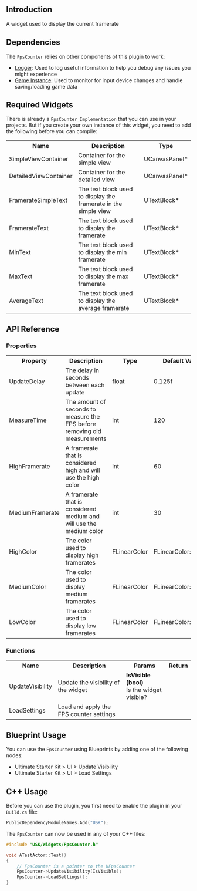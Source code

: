 ## Introduction
A widget used to display the current framerate

## Dependencies
The <code>FpsCounter</code> relies on other components of this plugin to work:
<ul>
	<li><a href="../logger">Logger</a>: Used to log useful information to help you debug any issues you might experience</li>
	<li><a href="../gameinstance">Game Instance</a>: Used to monitor for input device changes and handle saving/loading game data</li>
</ul>

## Required Widgets
There is already a <code>FpsCounter_Implementation</code> that you can use in your projects. But if you create your own instance of this widget, you need to add the following before you can compile:
<table>
	<tr>
		<th>Name</th>
		<th>Description</th>
		<th>Type</th>
	</tr>
	<tr>
		<td>SimpleViewContainer</td>
		<td>Container for the simple view</td>
		<td>UCanvasPanel*</td>
	</tr>
	<tr>
		<td>DetailedViewContainer</td>
		<td>Container for the detailed view</td>
		<td>UCanvasPanel*</td>
	</tr>
	<tr>
		<td>FramerateSimpleText</td>
		<td>The text block used to display the framerate in the simple view</td>
		<td>UTextBlock*</td>
	</tr>
	<tr>
		<td>FramerateText</td>
		<td>The text block used to display the framerate</td>
		<td>UTextBlock*</td>
	</tr>
	<tr>
		<td>MinText</td>
		<td>The text block used to display the min framerate</td>
		<td>UTextBlock*</td>
	</tr>
	<tr>
		<td>MaxText</td>
		<td>The text block used to display the max framerate</td>
		<td>UTextBlock*</td>
	</tr>
	<tr>
		<td>AverageText</td>
		<td>The text block used to display the average framerate</td>
		<td>UTextBlock*</td>
	</tr>
</table>

## API Reference
### Properties
<table>
	<tr>
		<th>Property</th>
		<th>Description</th>
		<th>Type</th>
		<th>Default Value</th>
	</tr>
	<tr>
		<td>UpdateDelay</td>
		<td>The delay in seconds between each update</td>
		<td>float</td>
		<td>0.125f</td>
	</tr>
	<tr>
		<td>MeasureTime</td>
		<td>The amount of seconds to measure the FPS before removing old measurements</td>
		<td>int</td>
		<td>120</td>
	</tr>
	<tr>
		<td>HighFramerate</td>
		<td>A framerate that is considered high and will use the high color</td>
		<td>int</td>
		<td>60</td>
	</tr>
	<tr>
		<td>MediumFramerate</td>
		<td>A framerate that is considered medium and will use the medium color</td>
		<td>int</td>
		<td>30</td>
	</tr>
	<tr>
		<td>HighColor</td>
		<td>The color used to display high framerates</td>
		<td>FLinearColor</td>
		<td>FLinearColor::Green</td>
	</tr>
	<tr>
		<td>MediumColor</td>
		<td>The color used to display medium framerates</td>
		<td>FLinearColor</td>
		<td>FLinearColor::Yellow</td>
	</tr>
	<tr>
		<td>LowColor</td>
		<td>The color used to display low framerates</td>
		<td>FLinearColor</td>
		<td>FLinearColor::Red</td>
	</tr>
</table>

### Functions
<table>
	<tr>
		<th>Name</th>
		<th>Description</th>
		<th>Params</th>
		<th>Return</th>
	</tr>
	<tr>
		<td>UpdateVisibility</td>
		<td>Update the visibility of the widget</td>
		<td><strong>IsVisible (bool)</strong><br/>Is the widget visible?</td>
		<td></td>
	</tr>
	<tr>
		<td>LoadSettings</td>
		<td>Load and apply the FPS counter settings</td>
		<td></td>
		<td></td>
	</tr>
</table>

## Blueprint Usage
You can use the <code>FpsCounter</code> using Blueprints by adding one of the following nodes:
<ul>
	<li>Ultimate Starter Kit > UI > Update Visibility</li>
	<li>Ultimate Starter Kit > UI > Load Settings</li>
</ul>

## C++ Usage
Before you can use the plugin, you first need to enable the plugin in your <code>Build.cs</code> file:
```c++
PublicDependencyModuleNames.Add("USK");
```

The <code>FpsCounter</code> can now be used in any of your C++ files:
```c++
#include "USK/Widgets/FpsCounter.h"

void ATestActor::Test()
{
	// FpsCounter is a pointer to the UFpsCounter
	FpsCounter->UpdateVisibility(IsVisible);
	FpsCounter->LoadSettings();
}
```
